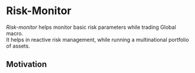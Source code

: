 # Risk-Monitor

<p><i>Risk-monitor</i> helps monitor basic risk parameters while trading Global macro.<br>
 It helps in reactive risk management, while running a multinational portfolio of assets. 
</p>

## Motivation

